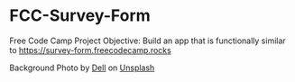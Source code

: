 # FCC-Survey-Form
Free Code Camp Project
Objective: Build an app that is functionally similar to https://survey-form.freecodecamp.rocks

Background Photo by <a href="https://unsplash.com/@dell?utm_source=unsplash&utm_medium=referral&utm_content=creditCopyText">Dell</a> on <a href="https://unsplash.com/?utm_source=unsplash&utm_medium=referral&utm_content=creditCopyText">Unsplash</a>
  